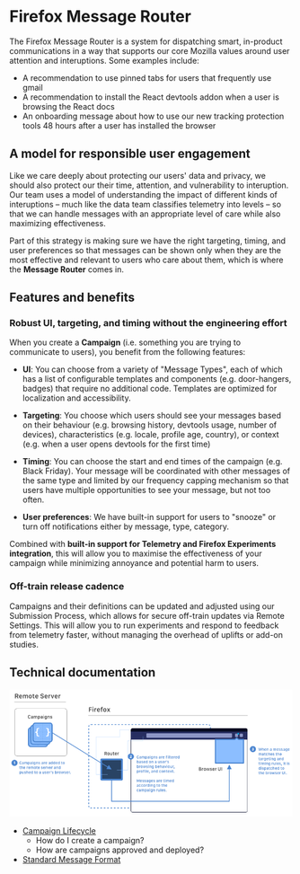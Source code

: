 # Firefox Message Router

The Firefox Message Router is a system for dispatching smart, in-product communications in a way that supports our core Mozilla values around user attention and interuptions. Some examples include:

* A recommendation to use pinned tabs for users that frequently use gmail
* A recommendation to install the React devtools addon when a user is browsing the React docs
* An onboarding message about how to use our new tracking protection tools 48 hours after a user has installed the browser

## A model for responsible user engagement

Like we care deeply about protecting our users' data and privacy, we should also protect our their time, attention, and vulnerability to interuption. Our team uses a model of understanding the impact of different kinds of interuptions – much like the data team classifies telemetry into levels – so that we can handle messages with an appropriate level of care while also maximizing effectiveness.

Part of this strategy is making sure we have the right targeting, timing, and user preferences so that messages can be shown only when they are the most effective and relevant to users who care about them, which is where the **Message Router** comes in.

## Features and benefits

### Robust UI, targeting, and timing without the engineering effort

When you create a **Campaign** (i.e. something you are trying to communicate to users), you benefit from the following features:

* **UI**: You can choose from a variety of "Message Types", each of which has a list of configurable templates and components (e.g. door-hangers, badges) that require no additional code. Templates are optimized for localization and accessibility.

* **Targeting**: You choose which users should see your messages based on their behaviour (e.g. browsing history, devtools usage, number of devices), characteristics (e.g. locale, profile age, country), or context (e.g. when a user opens devtools for the first time)

* **Timing**: You can choose the start and end times of the campaign (e.g. Black Friday). Your message will be coordinated with other messages of the same type and limited by our frequency capping mechanism so that users have multiple opportunities to see your message, but not too often.

* **User preferences**: We have built-in support for users to "snooze" or turn off notifications either by message, type, category.

Combined with **built-in support for Telemetry and Firefox Experiments integration**, this will allow you to maximise the effectiveness of your campaign while minimizing annoyance and potential harm to users.

### Off-train release cadence

Campaigns and their definitions can be updated and adjusted using our Submission Process, which allows for secure off-train updates via Remote Settings. This will allow you to run experiments and respond to feedback from telemetry faster, without managing the overhead of uplifts or add-on studies.

## Technical documentation

![Architecture diagram](./images/architecture.png)

* [Campaign Lifecycle](./docs/campaign-lifecycle.md)
  * How do I create a campaign?
  * How are campaigns approved and deployed?
* [Standard Message Format](./docs/smf-json.md)
